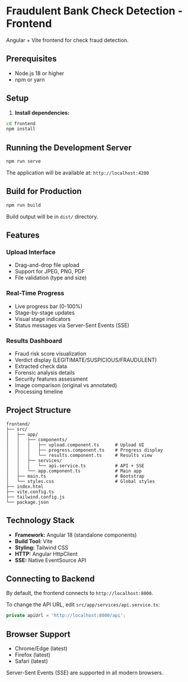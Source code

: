 # Fraudulent Bank Check Detection - Frontend

Angular + Vite frontend for check fraud detection.

## Prerequisites

- Node.js 18 or higher
- npm or yarn

## Setup

1. **Install dependencies:**

```bash
cd frontend
npm install
```

## Running the Development Server

```bash
npm run serve
```

The application will be available at: `http://localhost:4200`

## Build for Production

```bash
npm run build
```

Build output will be in `dist/` directory.

## Features

### Upload Interface

- Drag-and-drop file upload
- Support for JPEG, PNG, PDF
- File validation (type and size)

### Real-Time Progress

- Live progress bar (0-100%)
- Stage-by-stage updates
- Visual stage indicators
- Status messages via Server-Sent Events (SSE)

### Results Dashboard

- Fraud risk score visualization
- Verdict display (LEGITIMATE/SUSPICIOUS/FRAUDULENT)
- Extracted check data
- Forensic analysis details
- Security features assessment
- Image comparison (original vs annotated)
- Processing timeline

## Project Structure

```
frontend/
├── src/
│   ├── app/
│   │   ├── components/
│   │   │   ├── upload.component.ts      # Upload UI
│   │   │   ├── progress.component.ts    # Progress display
│   │   │   └── results.component.ts     # Results view
│   │   ├── services/
│   │   │   └── api.service.ts           # API + SSE
│   │   └── app.component.ts             # Main app
│   ├── main.ts                          # Bootstrap
│   └── styles.css                       # Global styles
├── index.html
├── vite.config.ts
├── tailwind.config.js
└── package.json
```

## Technology Stack

- **Framework:** Angular 18 (standalone components)
- **Build Tool:** Vite
- **Styling:** Tailwind CSS
- **HTTP:** Angular HttpClient
- **SSE:** Native EventSource API

## Connecting to Backend

By default, the frontend connects to `http://localhost:8000`.

To change the API URL, edit `src/app/services/api.service.ts`:

```typescript
private apiUrl = 'http://localhost:8000/api';
```

## Browser Support

- Chrome/Edge (latest)
- Firefox (latest)
- Safari (latest)

Server-Sent Events (SSE) are supported in all modern browsers.
